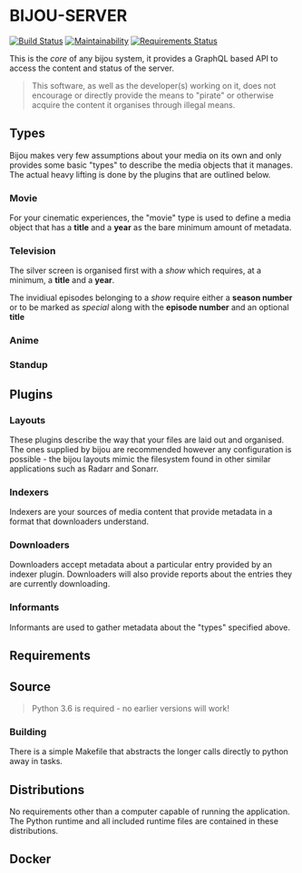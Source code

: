 # BIJOU-SERVER
[![Build Status](https://travis-ci.org/bijou/bijou-server.svg?branch=master)](https://travis-ci.org/bijou/bijou-server)
[![Maintainability](https://api.codeclimate.com/v1/badges/f67d1d9948216b3b25aa/maintainability)](https://codeclimate.com/github/bijou/bijou-server/maintainability)
[![Requirements Status](https://requires.io/github/bijou/bijou-server/requirements.svg?branch=master)](https://requires.io/github/bijou/bijou-server/requirements/?branch=master)

This is the *core* of any bijou system, it provides a GraphQL based API to
access the content and status of the server.

> This software, as well as the developer(s) working on it, does not encourage
> or directly provide the means to "pirate" or otherwise acquire the content it
> organises through illegal means.

## Types
Bijou makes very few assumptions about your media on its own and only provides
some basic "types" to describe the media objects that it manages.
The actual heavy lifting is done by the plugins that are outlined below.

### Movie
For your cinematic experiences, the "movie" type is used to define a media
object that has a **title** and a **year** as the bare minimum amount of
metadata.

### Television
The silver screen is organised first with a _show_ which requires, at a
minimum, a **title** and a **year**.

The invidiual episodes belonging to a _show_ require either a **season number**
or to be marked as _special_ along with the **episode number** and an optional
**title**

### Anime

### Standup

## Plugins

### Layouts
These plugins describe the way that your files are laid out and organised.
The ones supplied by bijou are recommended however any configuration is
possible - the bijou layouts mimic the filesystem found in other similar
applications such as Radarr and Sonarr.

### Indexers
Indexers are your sources of media content that provide metadata in a format
that downloaders understand.

### Downloaders
Downloaders accept metadata about a particular entry provided by an indexer
plugin. Downloaders will also provide reports about the entries they are
currently downloading.

### Informants
Informants are used to gather metadata about the "types" specified above.

## Requirements

## Source
> Python 3.6 is required - no earlier versions will work!

### Building
There is a simple Makefile that abstracts the longer calls directly to python
away in tasks.

## Distributions
No requirements other than a computer capable of running the application. The
Python runtime and all included runtime files are contained in these
distributions.

## Docker

